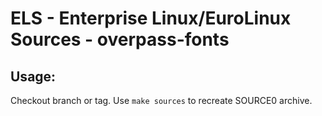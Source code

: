 # ELS - Enterprise Linux/EuroLinux Sources - overpass-fonts
 
## Usage:
  Checkout branch or tag. Use `make sources` to recreate  SOURCE0 archive.
